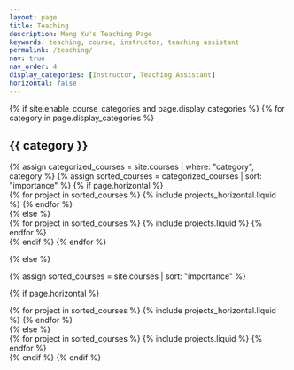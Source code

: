 ```yaml
---
layout: page
title: Teaching
description: Meng Xu's Teaching Page
keywords: teaching, course, instructor, teaching assistant
permalink: /teaching/
nav: true
nav_order: 4
display_categories: [Instructor, Teaching Assistant]
horizontal: false
---
```


<!-- pages/teaching.md -->
<div class="projects">
{% if site.enable_course_categories and page.display_categories %}
  <!-- Display categorized courses -->
  {% for category in page.display_categories %}
  <h2 class="category">{{ category }}</h2>
  {% assign categorized_courses = site.courses | where: "category", category %}
  {% assign sorted_courses = categorized_courses | sort: "importance" %}
  <!-- Generate cards for each course -->
  {% if page.horizontal %}
  <div class="container">
    <div class="row row-cols-2">
    {% for project in sorted_courses %}
      {% include projects_horizontal.liquid %}
    {% endfor %}
    </div>
  </div>
  {% else %}
  <div class="grid">
    {% for project in sorted_courses %}
      {% include projects.liquid %}
    {% endfor %}
  </div>
  {% endif %}
  {% endfor %}

{% else %}

<!-- Display courses without categories -->

{% assign sorted_courses = site.courses | sort: "importance" %}

  <!-- Generate cards for each course -->

{% if page.horizontal %}

  <div class="container">
    <div class="row row-cols-2">
    {% for project in sorted_courses %}
      {% include projects_horizontal.liquid %}
    {% endfor %}
    </div>
  </div>
  {% else %}
  <div class="grid">
    {% for project in sorted_courses %}
      {% include projects.liquid %}
    {% endfor %}
  </div>
  {% endif %}
{% endif %}
</div>

